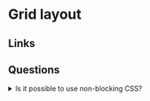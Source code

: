# Grid layout

## Links

## Questions

<details>
  <summary>Is it possible to use non-blocking CSS?</summary>

  Yes, styles that are not critical on the loading step could be moved on a separate file and involved by print media. The loading of the CSS styles is non-blocked. So, it is possible to change the media type to all after loading.

</details>